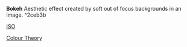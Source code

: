 **Bokeh**
Aesthetic effect created by soft out of focus backgrounds in an image. ^2ceb3b

[ISO](../../World%20Building/Fun%20and%20Activities/Photography/ISO.md)

[Colour Theory](Colour%20Theory.md)